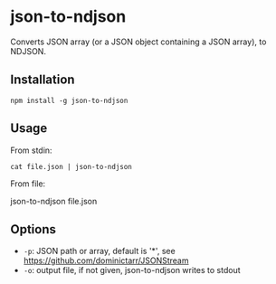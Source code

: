 # json-to-ndjson

Converts JSON array (or a JSON object containing a JSON array), to NDJSON.

## Installation

    npm install -g json-to-ndjson

## Usage

From stdin:

    cat file.json | json-to-ndjson

From file:

  json-to-ndjson file.json

## Options  

- `-p`: JSON path or array, default is \'*\', see https://github.com/dominictarr/JSONStream
- `-o`: output file, if not given, json-to-ndjson writes to stdout
